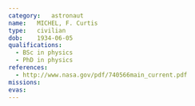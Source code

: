 ```yaml
---
category:	astronaut
name:	MICHEL, F. Curtis
type:	civilian
dob:	1934-06-05
qualifications:
  - BSc in physics
  - PhD in physics
references:
  - http://www.nasa.gov/pdf/740566main_current.pdf
missions:
evas:
---
```

